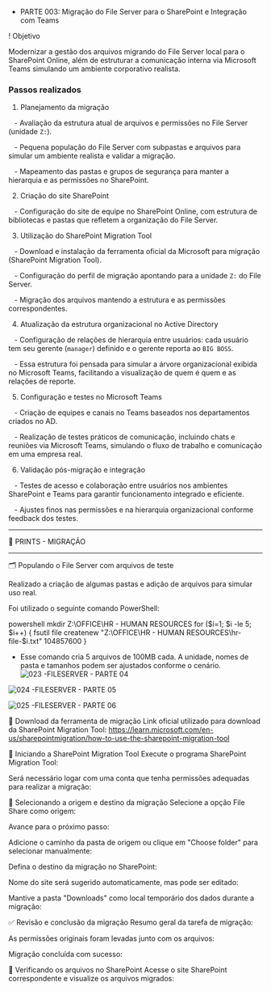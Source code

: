 + PARTE 003: Migração do File Server para o SharePoint e Integração com Teams



! Objetivo  

Modernizar a gestão dos arquivos migrando do File Server local para o SharePoint Online, além de estruturar a comunicação interna via Microsoft Teams simulando um ambiente corporativo realista.



### Passos realizados



1. Planejamento da migração  

   - Avaliação da estrutura atual de arquivos e permissões no File Server (unidade `Z:`).  

   - Pequena população do File Server com subpastas e arquivos para simular um ambiente realista e validar a migração.  

   - Mapeamento das pastas e grupos de segurança para manter a hierarquia e as permissões no SharePoint.



2. Criação do site SharePoint  

   - Configuração do site de equipe no SharePoint Online, com estrutura de bibliotecas e pastas que refletem a organização do File Server.



3. Utilização do SharePoint Migration Tool  

   - Download e instalação da ferramenta oficial da Microsoft para migração (SharePoint Migration Tool).  

   - Configuração do perfil de migração apontando para a unidade `Z:` do File Server.  

   - Migração dos arquivos mantendo a estrutura e as permissões correspondentes.



4. Atualização da estrutura organizacional no Active Directory  

   - Configuração de relações de hierarquia entre usuários: cada usuário tem seu gerente (`manager`) definido e o gerente reporta ao `BIG BOSS`.  

   - Essa estrutura foi pensada para simular a árvore organizacional exibida no Microsoft Teams, facilitando a visualização de quem é quem e as relações de reporte.



5. Configuração e testes no Microsoft Teams  

   - Criação de equipes e canais no Teams baseados nos departamentos criados no AD.  

   - Realização de testes práticos de comunicação, incluindo chats e reuniões via Microsoft Teams, simulando o fluxo de trabalho e comunicação em uma empresa real.



6. Validação pós-migração e integração  

   - Testes de acesso e colaboração entre usuários nos ambientes SharePoint e Teams para garantir funcionamento integrado e eficiente.  

   - Ajustes finos nas permissões e na hierarquia organizacional conforme feedback dos testes.


***************************
📸 PRINTS - MIGRAÇÃO
***************************

🗂️ Populando o File Server com arquivos de teste

Realizado a criação de algumas pastas e adição de arquivos para simular uso real.

Foi utilizado o seguinte comando PowerShell:

powershell
mkdir Z:\OFFICE\HR - HUMAN RESOURCES
for ($i=1; $i -le 5; $i++) {
    fsutil file createnew "Z:\OFFICE\HR - HUMAN RESOURCES\hr-file-$i.txt" 104857600
}

- Esse comando cria 5 arquivos de 100MB cada. A unidade, nomes de pasta e tamanhos podem ser ajustados conforme o cenário.
![023 -FILESERVER - PARTE 04](https://github.com/user-attachments/assets/c17526e2-4771-42d2-b16f-4fab74dd32a1)

![024 -FILESERVER - PARTE 05](https://github.com/user-attachments/assets/1c0935d0-b6a6-43a4-adc1-101e6d6f7fdd)

![025 -FILESERVER - PARTE 06](https://github.com/user-attachments/assets/83a8c5a1-1ba1-4a29-ac6c-acd4c659b64d)




🔽 Download da ferramenta de migração
Link oficial utilizado para download da SharePoint Migration Tool:
https://learn.microsoft.com/en-us/sharepointmigration/how-to-use-the-sharepoint-migration-tool

🚀 Iniciando a SharePoint Migration Tool
Execute o programa SharePoint Migration Tool:

Será necessário logar com uma conta que tenha permissões adequadas para realizar a migração:

📁 Selecionando a origem e destino da migração
Selecione a opção File Share como origem:

Avance para o próximo passo:

Adicione o caminho da pasta de origem ou clique em "Choose folder" para selecionar manualmente:

Defina o destino da migração no SharePoint:

Nome do site será sugerido automaticamente, mas pode ser editado:

Mantive a pasta "Downloads" como local temporário dos dados durante a migração:

✅ Revisão e conclusão da migração
Resumo geral da tarefa de migração:

As permissões originais foram levadas junto com os arquivos:

Migração concluída com sucesso:

🔎 Verificando os arquivos no SharePoint
Acesse o site SharePoint correspondente e visualize os arquivos migrados:
